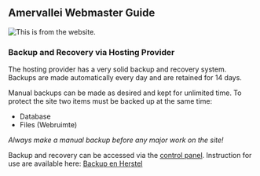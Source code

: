 ## Amervallei Webmaster Guide

![This is from the website.](https://usercontent.one/wp/amervallei.nl/wp-content/themes/genesis-sample/images/header.jpg)

### Backup and Recovery via Hosting Provider
The hosting provider has a very solid backup and recovery system. Backups are made automatically every day and are retained for 14 days.

Manual backups can be made as desired and kept for unlimited time. To protect the site two items must be backed up at the same time:
- Database
- Files (Webruimte)

_Always make a manual backup before any major work on the site!_

Backup and recovery can be accessed via the [control panel][f9510030].
Instruction for use are available here:
[Backup en Herstel][4855723e]

  [4855723e]: https://help.one.com/hc/nl/articles/115005595365-Aan-de-slag-met-Back-up-herstel "Handleiding van One.com"
  [f9510030]: https://www.one.com/admin/backup.do "One.com Control Panel"

